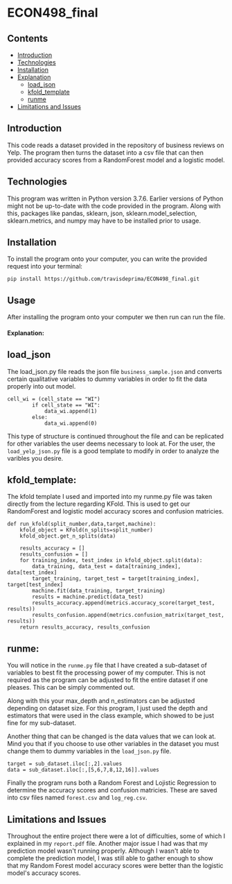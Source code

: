 # ECON498_final

## Contents
- [Introduction](https://github.com/travisdeprima/ECON498_midterm/new/master?readme=1#introduction)
- [Technologies](https://github.com/travisdeprima/ECON498_midterm/new/master?readme=1#technologies)
- [Installation](https://github.com/travisdeprima/ECON498_midterm/new/master?readme=1#installation)
- [Explanation](https://github.com/travisdeprima/ECON498_midterm/new/master?readme=1#explanation)
  - [load_json](https://github.com/travisdeprima/ECON498_midterm/new/master?readme=1#load_json)
  - [kfold_template](https://github.com/travisdeprima/ECON498_midterm/new/master?readme=1#kfold_template)
  - [runme](https://github.com/travisdeprima/ECON498_midterm/new/master?readme=1#runme)
- [Limitations and Issues](https://github.com/travisdeprima/ECON498_midterm/new/master?readme=1#limitations-and-issues)

## Introduction
This code reads a dataset provided in the repository of business reviews on Yelp. The program then turns the dataset into a csv file that can then provided accuracy scores from a RandomForest model and a logistic model.
## Technologies
This program was written in Python version 3.7.6. Earlier versions of Python might not be up-to-date with the code provided in the program. Along with this, packages like pandas, sklearn, json, sklearn.model_selection, sklearn.metrics, and numpy may have to be installed prior to usage. 
## Installation
To install the program onto your computer, you can write the provided request into your terminal: 
```
pip install https://github.com/travisdeprima/ECON498_final.git
```
## Usage
After installing the program onto your computer we then run can run the file.

#### Explanation:

## load_json
The load_json.py file reads the json file `business_sample.json` and converts  certain qualitative variables to dummy variables in order to fit the data properly into out model.
```
cell_wi = (cell_state == "WI")
		if cell_state == "WI":
			data_wi.append(1)
		else:
			data_wi.append(0)
 ```
This type of structure is continued throughout the file and can be replicated for other variables the user deems necessary to look at. For the user, the ```load_yelp_json.py``` file is a good template to modify in order to analyze the varibles you desire.  

## kfold_template:
The kfold template I used and imported into my runme.py file was taken directly from the lecture regarding KFold. This is used to get our RandomForest and logistic model accuracy scores and confusion matricies.

```
def run_kfold(split_number,data,target,machine):
	kfold_object = KFold(n_splits=split_number)
	kfold_object.get_n_splits(data)

	results_accuracy = []
	results_confusion = []
	for training_index, test_index in kfold_object.split(data):
		data_training, data_test = data[training_index], data[test_index]
		target_training, target_test = target[training_index], target[test_index]
		machine.fit(data_training, target_training)
		results = machine.predict(data_test)
		results_accuracy.append(metrics.accuracy_score(target_test, results))
		results_confusion.append(metrics.confusion_matrix(target_test, results))
	return results_accuracy, results_confusion
  ```
## runme:
You will notice in the ```runme.py``` file that I have created a sub-dataset of variables to best fit the processing power of my computer. This is not required as the program can be adjusted to fit the entire dataset if one pleases. This can be simply commented out. 

Along with this your max_depth and n_estimators can be adjusted depending on dataset size. For this program, I just used the depth and estimators that were used in the class example, which showed to be just fine for my sub-dataset.

Another thing that can be changed is the data values that we can look at. Mind you that if you choose to use other variables in the dataset you must change them to dummy variables in the ```load_json.py``` file. 
```
target = sub_dataset.iloc[:,2].values
data = sub_dataset.iloc[:,[5,6,7,8,12,16]].values 

```
Finally the program runs both a Random Forest and Lojistic Regression to determine the accuracy scores and confusion matricies. These are saved into csv files named ```forest.csv``` and ```log_reg.csv```.

## Limitations and Issues
 Throughout the entire project there were a lot of difficulties, some of which I explained in my ```report.pdf``` file. Another major issue I had was that my prediction model wasn't running properly. Although I wasn't able to complete the prediction model, I was still able to gather enough to show that my Random Forest model accuracy scores were better than the logistic model's accuracy scores.
